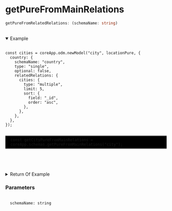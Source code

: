 # getPureFromMainRelations

```ts
getPureFromRelatedRelations: (schemaName: string)
```

</br>
<details open>
 <summary>
  Example
  </summary>
  <pre>
    <code class="language-ts" style="padding: 0;">
const cities = coreApp.odm.newModel("city", locationPure, {
  country: {
    schemaName: "country",
    type: "single",
    optional: false,
    relatedRelations: {
      cities: {
        type: "multiple",
        limit: 5,
        sort: {
          field: "_id",
          order: "asc",
        },
      },
    },
  },
});
      <p style="border: 2px solid gray; border-right: transparent; border-left: transparent; padding: 5px 1rem; background-color: #000000; white-space: pre-line" >const getCityPureFromMainRelations = coreApp.schemas.getPureFromMainRelations("city");</p>
    </code>
  </pre>
</details>

<details>
  <summary>
    Return Of Example
  </summary>
  <pre>
    <code class="language-json" style="padding: 0;">
{
  "country": {
    "type": "object",
    "schema": {
      "_id": {
        "type": "union",
        "schema": null
      },
      "name": {
        "type": "string",
        "schema": null
      },
      "population": {
        "type": "number",
        "schema": null
      },
      "abb": {
        "type": "string",
        "schema": null
      }
    }
  }
}
    </code>
  </pre>
</details>

<h3>Parameters</h3>
<pre>
  <code class="language-ts" style="padding: 0; margin-top: 12px; margin-top: -18px;">
  schemaName: string
  </code>
</pre>
